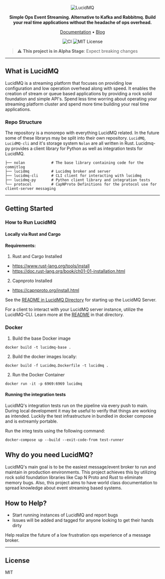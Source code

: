 <div align="center">
<p align="center">
    
![LucidMQ](https://user-images.githubusercontent.com/25624274/218341069-514ac1ec-0a06-4260-a229-c047dd531ac2.png)

**Simple Ops Event Streaming. Alternative to Kafka and Rabbitmq. Build your real time applications without the headache of ops overhead.**

<a href="https://lucidmq.com/docs/">Documentation</a> •
<a href="https://lucidmq.com">Blog</a> 
    
![CI](https://github.com/lucidmq/lucidmq/actions/workflows/lucidmq.yml/badge.svg)
![MIT License](https://img.shields.io/badge/License-MIT-success)

</p>
</div>

> :warning: **This project is in Alpha Stage**: Expect breaking changes

---

## What is LucidMQ

LucidMQ is a streaming platform that focuses on providing low configuration and low operation overhead along with speed. It enables the creation of stream or queue based applications by providing a rock solid foundation and simple API's. Spend less time worring about operating your streaming platform cluster and spend more time building your real time applications.

### Repo Structure

The repository is a monorepo with everything LucidMQ related. In the future some of these librarys may be split into their own repository. `LucidMQ`, `LucidMQ-cli` and it's storage system `Nolan` are all written in Rust. Lucidmq-py provides a client library for Python as well as integration tests for LucidMQ.

    ├── nolan            # The base library containing code for the commitlog
    ├── lucidmq          # Lucidmq broker and server
    ├── lucidmq-cli      # CLI client for interacting with lucidmq
    ├── lucidmq-py       # Python client library and integration tests
    └── protocol         # CapNProto Definitions for the protocol use for client-server messaging

---

## Getting Started

### How to Run LucidMQ

#### Locally via Rust and Cargo

#### Requirements:
1. Rust and Cargo Installed
- https://www.rust-lang.org/tools/install
- https://doc.rust-lang.org/book/ch01-01-installation.html

2. Capnproto Installed
- https://capnproto.org/install.html

See the [README in LucidMQ Directory](/lucidmq/README.md) for starting up the LucidMQ Server.

For a client to interact with your LucidMQ server instance, utilize the LucidMQ-CLI. Learn more at the [README](/lucidmq-cli/README.md) in that directory.


### Docker

1. Build the base Docker image
```
docker build -t lucidmq-base .
```

2. Build the docker images locally:

```
docker build -f Lucidmq.Dockerfile -t lucidmq .
```

2. Run the Docker Container
```
docker run -it -p 6969:6969 lucidmq
```

#### Running the integration tests

LucidMQ's integration tests run on the pipeline via every push to main. During local development it may be useful to verify that things are working as intended. Luckily the test infrastructure in bundled in docker compose and is extreamly portable.

Run the integ tests using the following command:
```
docker-compose up --build --exit-code-from test-runner
```

## Why do you need LucidMQ?

LucidMQ's main goal is to be the easiest message/event broker to run and maintain in production environments. This project achieves this by utilizing rock solid foundation libraries like Cap N Proto and Rust to eliminate memory bugs. Also, this project aims to have world class documentation to spread knowledge about event streaming based systems.

## How to Help?

- Start running instances of LucidMQ and report bugs
- Issues will be added and tagged for anyone looking to get their hands dirty

Help realize the future of a low frustration ops experience of a message broker.

---

## License

MIT
